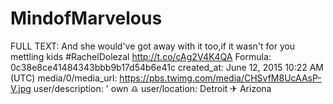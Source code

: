 # MindofMarvelous

FULL TEXT: And she would've got away with it too,if it wasn't for you mettling kids #RachelDolezal  http://t.co/cAg2V4K4QA
Formula: 0c38e8ce41484343bbb9b17d54b6e41c
created_at: June 12, 2015 10:22 AM (UTC)
media/0/media_url: https://pbs.twimg.com/media/CHSvfM8UcAAsP-V.jpg
user/description: ' own ♎
user/location: Detroit ✈ Arizona